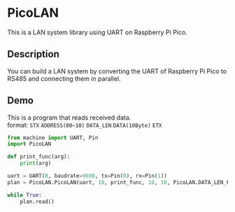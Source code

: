 # PicoLAN
This is a LAN system library using UART on Raspberry Pi Pico.

## Description
You can build a LAN system by converting the UART of Raspberry Pi Pico to RS485 and connecting them in parallel.

## Demo
This is a program that reads received data.   
format: `STX` `ADDRESS(00~10)` `DATA_LEN` `DATA(10Byte)` `ETX`
```python:demo.py
from machine import UART, Pin
import PicoLAN

def print_func(arg):
    print(arg)

uart = UART(0, baudrate=9600, tx=Pin(0), rx=Pin(1))
plan = PicoLAN.PicoLAN(uart, 10, print_func, 10, 10, PicoLAN.DATA_LEN_FIXED)

while True:
    plan.read()
```
